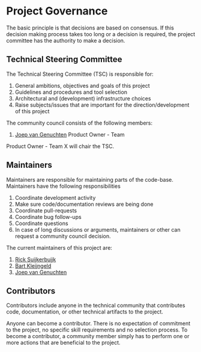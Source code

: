 <!--
SPDX-FileCopyrightText: 2021 Alliander N.V.
SPDX-License-Identifier: Apache-2.0
-->

# Project Governance

The basic principle is that decisions are based on consensus. If this decision making process takes too long or a decision is required, the project committee has the authority to make a decision.

## Technical Steering Committee

The Technical Steering Committee (TSC) is responsible for:

1. General ambitions, objectives and goals of this project
1. Guidelines and procedures and tool selection
1. Architectural and (development) infrastructure choices
1. Raise subjects/issues that are important for the direction/development of this project

The community council consists of the following members:
1. [Joep van Genuchten](https://github.com/JoepvanGenuchten) Product Owner - Team 
<!---(1. Solution Architect - Team X
1. Lead Developer  - Team X
1. Lead Developer - Team Y)
-->
Product Owner - Team X will chair the TSC.

## Maintainers

Maintainers are responsible for maintaining parts of the code-base. Maintainers have the following responsibilities

1. Coordinate development activity
1. Make sure code/documentation reviews are being done
1. Coordinate pull-requests
1. Coordinate bug follow-ups
1. Coordinate questions
1. In case of long discussions or arguments, maintainers or other can request a community council decision.

The current maintainers of this project are:
 1. [Rick Suijkerbuijk](https://github.com/BlowMaWhistle) 
 1. [Bart Kleijngeld](https://github.com/bartkl)
 1. [Joep van Genuchten](https://github.com/JoepvanGenuchten)


 ## Contributors

Contributors include anyone in the technical community that contributes code, documentation, or other technical artifacts to the project.

Anyone can become a contributor. There is no expectation of commitment to the project, no specific skill requirements and no selection process. To become a contributor, a community member simply has to perform one or more actions that are beneficial to the project.